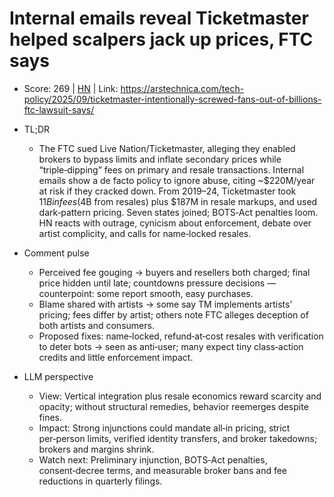 # Internal emails reveal Ticketmaster helped scalpers jack up prices, FTC says

- Score: 269 | [HN](https://news.ycombinator.com/item?id=45305042) | Link: https://arstechnica.com/tech-policy/2025/09/ticketmaster-intentionally-screwed-fans-out-of-billions-ftc-lawsuit-says/

- TL;DR
  - The FTC sued Live Nation/Ticketmaster, alleging they enabled brokers to bypass limits and inflate secondary prices while “triple‑dipping” fees on primary and resale transactions. Internal emails show a de facto policy to ignore abuse, citing ~$220M/year at risk if they cracked down. From 2019–24, Ticketmaster took $11B in fees ($4B from resales) plus $187M in resale markups, and used dark‑pattern pricing. Seven states joined; BOTS‑Act penalties loom. HN reacts with outrage, cynicism about enforcement, debate over artist complicity, and calls for name‑locked resales.

- Comment pulse
  - Perceived fee gouging → buyers and resellers both charged; final price hidden until late; countdowns pressure decisions — counterpoint: some report smooth, easy purchases.
  - Blame shared with artists → some say TM implements artists’ pricing; fees differ by artist; others note FTC alleges deception of both artists and consumers.
  - Proposed fixes: name‑locked, refund‑at‑cost resales with verification to deter bots → seen as anti‑user; many expect tiny class‑action credits and little enforcement impact.

- LLM perspective
  - View: Vertical integration plus resale economics reward scarcity and opacity; without structural remedies, behavior reemerges despite fines.
  - Impact: Strong injunctions could mandate all‑in pricing, strict per‑person limits, verified identity transfers, and broker takedowns; brokers and margins shrink.
  - Watch next: Preliminary injunction, BOTS‑Act penalties, consent‑decree terms, and measurable broker bans and fee reductions in quarterly filings.
